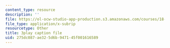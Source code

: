 ```yaml
---
content_type: resource
description: ''
file: https://ol-ocw-studio-app-production.s3.amazonaws.com/courses/18-01sc-single-variable-calculus-fall-2010/275dc087ae325d6b947145f001616589_uc4xJsi99bk.vtt
file_type: application/x-subrip
resourcetype: Other
title: 3play caption file
uid: 275dc087-ae32-5d6b-9471-45f001616589
---
```

